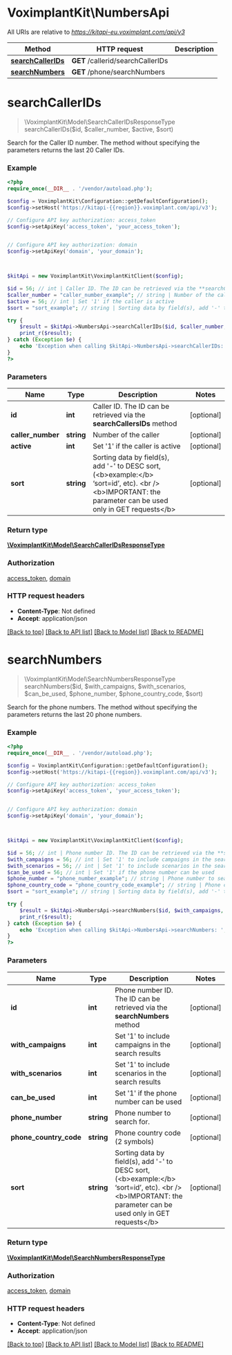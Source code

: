 # VoximplantKit\NumbersApi

All URIs are relative to *https://kitapi-eu.voximplant.com/api/v3*

Method | HTTP request | Description
------------- | ------------- | -------------
[**searchCallerIDs**](NumbersApi.md#searchCallerIDs) | **GET** /callerid/searchCallerIDs | 
[**searchNumbers**](NumbersApi.md#searchNumbers) | **GET** /phone/searchNumbers | 


# **searchCallerIDs**
> \VoximplantKit\Model\SearchCallerIDsResponseType searchCallerIDs($id, $caller_number, $active, $sort)



Search for the Caller ID number. The method without specifying the parameters returns the last 20 Caller IDs.

### Example
```php
<?php
require_once(__DIR__ . '/vendor/autoload.php');

$config = VoximplantKit\Configuration::getDefaultConfiguration();
$config->setHost('https://kitapi-{{region}}.voximplant.com/api/v3');

// Configure API key authorization: access_token
$config->setApiKey('access_token', 'your_access_token');


// Configure API key authorization: domain
$config->setApiKey('domain', 'your_domain');



$kitApi = new VoximplantKit\VoximplantKitClient($config);

$id = 56; // int | Caller ID. The ID can be retrieved via the **searchCallersIDs** method
$caller_number = "caller_number_example"; // string | Number of the caller
$active = 56; // int | Set '1' if the caller is active
$sort = "sort_example"; // string | Sorting data by field(s), add '-' to DESC sort, (<b>example:</b> ‘sort=id’, etc). <br /><b>IMPORTANT: the parameter can be used only in GET requests</b>

try {
    $result = $kitApi->NumbersApi->searchCallerIDs($id, $caller_number, $active, $sort);
    print_r($result);
} catch (Exception $e) {
    echo 'Exception when calling $kitApi->NumbersApi->searchCallerIDs: ', $e->getMessage(), PHP_EOL;
}
?>
```

### Parameters

Name | Type | Description  | Notes
------------- | ------------- | ------------- | -------------
 **id** | **int**| Caller ID. The ID can be retrieved via the **searchCallersIDs** method | [optional]
 **caller_number** | **string**| Number of the caller | [optional]
 **active** | **int**| Set &#39;1&#39; if the caller is active | [optional]
 **sort** | **string**| Sorting data by field(s), add &#39;-&#39; to DESC sort, (&lt;b&gt;example:&lt;/b&gt; ‘sort&#x3D;id’, etc). &lt;br /&gt;&lt;b&gt;IMPORTANT: the parameter can be used only in GET requests&lt;/b&gt; | [optional]

### Return type

[**\VoximplantKit\Model\SearchCallerIDsResponseType**](../Model/SearchCallerIDsResponseType.md)

### Authorization

[access_token](../../README.md#access_token), [domain](../../README.md#domain)

### HTTP request headers

 - **Content-Type**: Not defined
 - **Accept**: application/json

[[Back to top]](#) [[Back to API list]](../../README.md#documentation-for-api-endpoints) [[Back to Model list]](../../README.md#documentation-for-models) [[Back to README]](../../README.md)

# **searchNumbers**
> \VoximplantKit\Model\SearchNumbersResponseType searchNumbers($id, $with_campaigns, $with_scenarios, $can_be_used, $phone_number, $phone_country_code, $sort)



Search for the phone numbers. The method without specifying the parameters returns the last 20 phone numbers.

### Example
```php
<?php
require_once(__DIR__ . '/vendor/autoload.php');

$config = VoximplantKit\Configuration::getDefaultConfiguration();
$config->setHost('https://kitapi-{{region}}.voximplant.com/api/v3');

// Configure API key authorization: access_token
$config->setApiKey('access_token', 'your_access_token');


// Configure API key authorization: domain
$config->setApiKey('domain', 'your_domain');



$kitApi = new VoximplantKit\VoximplantKitClient($config);

$id = 56; // int | Phone number ID. The ID can be retrieved via the **searchNumbers** method
$with_campaigns = 56; // int | Set '1' to include campaigns in the search results
$with_scenarios = 56; // int | Set '1' to include scenarios in the search results
$can_be_used = 56; // int | Set '1' if the phone number can be used
$phone_number = "phone_number_example"; // string | Phone number to search for.
$phone_country_code = "phone_country_code_example"; // string | Phone country code (2 symbols)
$sort = "sort_example"; // string | Sorting data by field(s), add '-' to DESC sort, (<b>example:</b> ‘sort=id’, etc). <br /><b>IMPORTANT: the parameter can be used only in GET requests</b>

try {
    $result = $kitApi->NumbersApi->searchNumbers($id, $with_campaigns, $with_scenarios, $can_be_used, $phone_number, $phone_country_code, $sort);
    print_r($result);
} catch (Exception $e) {
    echo 'Exception when calling $kitApi->NumbersApi->searchNumbers: ', $e->getMessage(), PHP_EOL;
}
?>
```

### Parameters

Name | Type | Description  | Notes
------------- | ------------- | ------------- | -------------
 **id** | **int**| Phone number ID. The ID can be retrieved via the **searchNumbers** method | [optional]
 **with_campaigns** | **int**| Set &#39;1&#39; to include campaigns in the search results | [optional]
 **with_scenarios** | **int**| Set &#39;1&#39; to include scenarios in the search results | [optional]
 **can_be_used** | **int**| Set &#39;1&#39; if the phone number can be used | [optional]
 **phone_number** | **string**| Phone number to search for. | [optional]
 **phone_country_code** | **string**| Phone country code (2 symbols) | [optional]
 **sort** | **string**| Sorting data by field(s), add &#39;-&#39; to DESC sort, (&lt;b&gt;example:&lt;/b&gt; ‘sort&#x3D;id’, etc). &lt;br /&gt;&lt;b&gt;IMPORTANT: the parameter can be used only in GET requests&lt;/b&gt; | [optional]

### Return type

[**\VoximplantKit\Model\SearchNumbersResponseType**](../Model/SearchNumbersResponseType.md)

### Authorization

[access_token](../../README.md#access_token), [domain](../../README.md#domain)

### HTTP request headers

 - **Content-Type**: Not defined
 - **Accept**: application/json

[[Back to top]](#) [[Back to API list]](../../README.md#documentation-for-api-endpoints) [[Back to Model list]](../../README.md#documentation-for-models) [[Back to README]](../../README.md)

